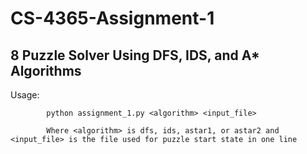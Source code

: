 # CS-4365-Assignment-1
## 8 Puzzle Solver Using DFS, IDS, and A* Algorithms
            
Usage:      
            
            python assignment_1.py <algorithm> <input_file>
            
            Where <algorithm> is dfs, ids, astar1, or astar2 and <input_file> is the file used for puzzle start state in one line

